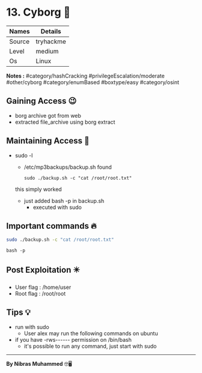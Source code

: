 # 13. Cyborg 🧭
Names | Details
--------|-----
Source | tryhackme
Level     | medium
Os | Linux

**Notes :**
#category/hashCracking 
#privilegeEscalation/moderate 
#other/cyborg
#category/enumBased 
#boxtype/easy 
#category/osint


## Gaining Access 😉

- borg archive got from web
- extracted file_archive using borg extract



## Maintaining Access 🥷
- sudo -l
	- /etc/mp3backups/backup.sh found
		```
		sudo ./backup.sh -c "cat /root/root.txt"
		```
	this simply worked
	
	- just added bash -p in backup.sh
		- executed with sudo 
		


## Important commands 🔥
```bash
sudo ./backup.sh -c "cat /root/root.txt"
```
```
bash -p
```

## Post Exploitation ✴️
- User flag : /home/user
- Root flag : /root/root
## Tips 💡
- run with sudo 
	- User alex may run the following commands on ubuntu
- if you have -rws------ permission on /bin/bash
	- it's possible to run any command, just start with sudo


--------------------------------
**By Nibras Muhammed** 🤓🖥️






